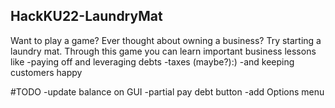 ## HackKU22-LaundryMat
Want to play a game? Ever thought about owning a business?
Try starting a laundry mat.
Through this game you can learn important business lessons like
-paying off and leveraging debts
-taxes (maybe?):)
-and keeping customers happy


#TODO
-update balance on GUI
-partial pay debt button
-add Options menu